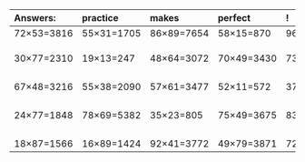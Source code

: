 | Answers: | practice | makes | perfect | ! |
| :--- | :--- | :--- | :--- | :--- |
| 72×53=3816 | 55×31=1705 | 86×89=7654 | 58×15=870 | 96×23=2208 | 
|   |   |   |   |   | 
|   |   |   |   |   | 
|   |   |   |   |   | 
| 30×77=2310 | 19×13=247 | 48×64=3072 | 70×49=3430 | 73×90=6570 | 
|   |   |   |   |   | 
|   |   |   |   |   | 
|   |   |   |   |   | 
|   |   |   |   |   | 
| 67×48=3216 | 55×38=2090 | 57×61=3477 | 52×11=572 | 37×74=2738 | 
|   |   |   |   |   | 
|   |   |   |   |   | 
|   |   |   |   |   | 
|   |   |   |   |   | 
| 24×77=1848 | 78×69=5382 | 35×23=805 | 75×49=3675 | 83×91=7553 | 
|   |   |   |   |   | 
|   |   |   |   |   | 
|   |   |   |   |   | 
|   |   |   |   |   | 
| 18×87=1566 | 16×89=1424 | 92×41=3772 | 49×79=3871 | 72×60=4320 | 
